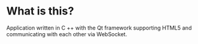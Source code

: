 What is this?
=============

Application written in C ++ with the Qt framework supporting HTML5 and communicating with each other via WebSocket.
